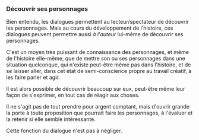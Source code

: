 <!-- Page: #421 Découvrir ses personnages -->

### Découvrir ses personnages

Bien entendu, les dialogues permettent au lecteur/spectateur de découvrir les personnages. Mais au cours du développement de l'histoire, ces dialogues peuvent permettre aussi *à l'auteur* lui-même de découvrir ses personnages.

C'est un moyen très puissant de connaissance des personnages, et même de l'histoire elle-même, que de mettre son ou ses personnages dans une situation quelconque, qui n'existe peut-être même pas dans l'histoire, et de se laisser aller, dans cet état de semi-conscience propre au travail créatif, à les faire parler et agir. 

Il est alors possible de découvrir beaucoup sur eux, peut-être même leur façon de s'exprimer, en tout cas de réagir aux choses.

Il ne s'agit pas de tout prendre pour argent comptant, mais d'ouvrir grande la porte à toute proposition que pourrait faire les personnages, à l'évaluer et la retenir si elle semble intéressante.

Cette fonction du dialogue n'est pas à négliger.
